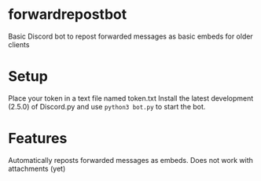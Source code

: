 # forwardrepostbot
Basic Discord bot to repost forwarded messages as basic embeds for older clients

# Setup
Place your token in a text file named token.txt
Install the latest development (2.5.0) of Discord.py and use `python3 bot.py` to start the bot. 

# Features
Automatically reposts forwarded messages as embeds. Does not work with attachments (yet)